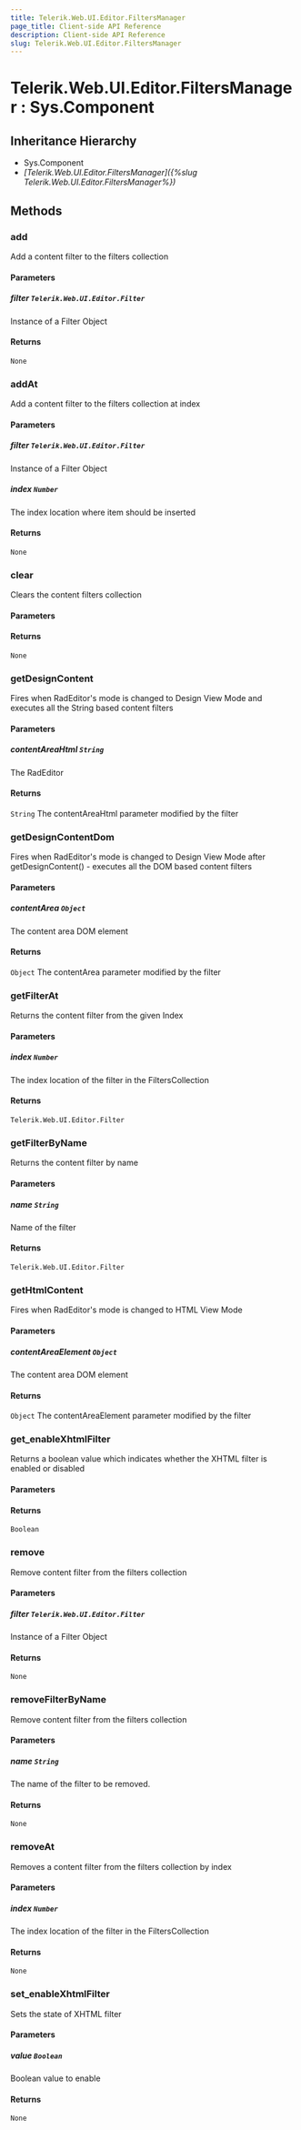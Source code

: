 ```yaml
---
title: Telerik.Web.UI.Editor.FiltersManager
page_title: Client-side API Reference
description: Client-side API Reference
slug: Telerik.Web.UI.Editor.FiltersManager
---
```


# Telerik.Web.UI.Editor.FiltersManager : Sys.Component 

## Inheritance Hierarchy

* Sys.Component
* *[Telerik.Web.UI.Editor.FiltersManager]({%slug Telerik.Web.UI.Editor.FiltersManager%})*

## Methods

### add

Add a content filter to the filters collection

#### Parameters

##### filter `Telerik.Web.UI.Editor.Filter`

Instance of a Filter Object

#### Returns

`None` 

### addAt

Add a content filter to the filters collection at index

#### Parameters

##### filter `Telerik.Web.UI.Editor.Filter`

Instance of a Filter Object

##### index `Number`

The index location where item should be inserted

#### Returns

`None` 

### clear

Clears the content filters collection

#### Parameters

#### Returns

`None` 

### getDesignContent

Fires when RadEditor's mode is changed to Design View Mode and executes all the String based content filters

#### Parameters

##### contentAreaHtml `String`

The RadEditor

#### Returns

`String` The contentAreaHtml parameter modified by the filter

###  getDesignContentDom

Fires when RadEditor's mode is changed to Design View Mode after getDesignContent() - executes all the DOM based content filters

#### Parameters

##### contentArea `Object`

The content area DOM element

#### Returns

`Object` The contentArea parameter modified by the filter

### getFilterAt

Returns the content filter from the given Index

#### Parameters

##### index `Number`

The index location of the filter in the FiltersCollection

#### Returns

`Telerik.Web.UI.Editor.Filter` 

### getFilterByName

Returns the content filter by name

#### Parameters

##### name `String`

Name of the filter

#### Returns

`Telerik.Web.UI.Editor.Filter` 

### getHtmlContent

Fires when RadEditor's mode is changed to HTML View Mode

#### Parameters

##### contentAreaElement `Object`

The content area DOM element

#### Returns

`Object` The contentAreaElement parameter modified by the filter

### get_enableXhtmlFilter

Returns a boolean value which indicates whether the XHTML filter is enabled or disabled

#### Parameters

#### Returns

`Boolean` 

### remove

Remove content filter from the filters collection

#### Parameters

##### filter `Telerik.Web.UI.Editor.Filter`

Instance of a Filter Object

#### Returns

`None` 

### removeFilterByName

Remove content filter from the filters collection

#### Parameters

##### name `String`

The name of the filter to be removed.

#### Returns

`None` 

### removeAt

Removes a content filter from the filters collection by index

#### Parameters

##### index `Number`

The index location of the filter in the FiltersCollection

#### Returns

`None` 

### set_enableXhtmlFilter

Sets the state of XHTML filter

#### Parameters

##### value `Boolean`

Boolean value to enable

#### Returns

`None` 


